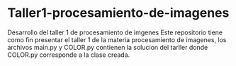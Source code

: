 # Taller1-procesamiento-de-imagenes
Desarrollo del taller 1 de procesamiento de imgenes
Este repositorio tiene como fin presentar el taller 1 de la materia procesamiento de imagenes, los archivos main.py y COLOR.py contienen la solucion del tarller donde COLOR.py 
corresponde a la clase creada.
